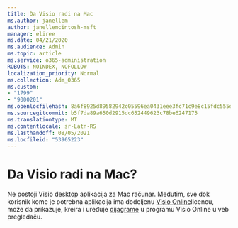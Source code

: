 ```yaml
---
title: Da Visio radi na Mac
ms.author: janellem
author: janellemcintosh-msft
manager: eliree
ms.date: 04/21/2020
ms.audience: Admin
ms.topic: article
ms.service: o365-administration
ROBOTS: NOINDEX, NOFOLLOW
localization_priority: Normal
ms.collection: Adm_O365
ms.custom:
- "1799"
- "9000201"
ms.openlocfilehash: 8a6f8925d89582942c05596ea0431eee3fc71c9e8c15fdc555dbbeaa7790d976
ms.sourcegitcommit: b5f7da89a650d2915dc652449623c78be6247175
ms.translationtype: MT
ms.contentlocale: sr-Latn-RS
ms.lasthandoff: 08/05/2021
ms.locfileid: "53965223"
---
```

# <a name="does-visio-work-on-a-mac"></a>Da Visio radi na Mac?

Ne postoji Visio desktop aplikacija za Mac računar. Međutim, sve dok korisnik kome je potrebna aplikacija ima dodeljenu [Visio Online](https://docs.microsoft.com/microsoft-365/admin/add-users/add-users)licencu, može da prikazuje, kreira i uređuje [dijagrame](https://support.office.com/article/06f04845-91b8-4e8f-881f-a43c970735fc?wt.mc_id=OfficeAdm_ClientDIA_Alchemy1799) u programu Visio Online u veb pregledaču.
  
  